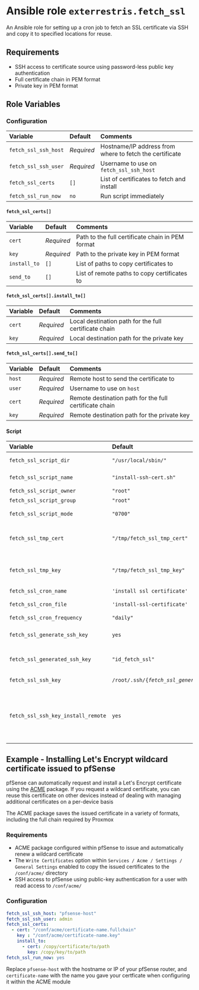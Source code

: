 # Ansible role `exterrestris.fetch_ssl`

An Ansible role for setting up a cron job to fetch an SSL certificate via SSH and copy it to specified locations for reuse.

## Requirements

- SSH access to certificate source using password-less public key authentication
- Full certificate chain in PEM format
- Private key in PEM format
## Role Variables

### Configuration
| Variable | Default | Comments |
| :--- | :--- | :--- |
| `fetch_ssl_ssh_host` | *Required* | Hostname/IP address from where to fetch the certificate |
| `fetch_ssl_ssh_user` | *Required* | Username to use on `fetch_ssl_ssh_host` |
| `fetch_ssl_certs` | `[]` | List of certificates to fetch and install |
| `fetch_ssl_run_now` | `no` | Run script immediately |

#### `fetch_ssl_certs[]`
| Variable | Default | Comments |
| :--- | :--- | :--- |
| `cert` | *Required* | Path to the full certificate chain in PEM format |
| `key` | *Required* | Path to the private key in PEM format |
| `install_to` | `[]` | List of paths to copy certificates to |
| `send_to` | `[]` | List of remote paths to copy certificates to |

#### `fetch_ssl_certs[].install_to[]`
| Variable | Default | Comments |
| :--- | :--- | :--- |
| `cert` | *Required* | Local destination path for the full certificate chain |
| `key` | *Required* | Local destination path for the private key |

#### `fetch_ssl_certs[].send_to[]`
| Variable | Default | Comments |
| :--- | :--- | :--- |
| `host` | *Required* | Remote host to send the certificate to |
| `user` | *Required* | Username to use on `host` |
| `cert` | *Required* | Remote destination path for the full certificate chain |
| `key` | *Required* | Remote destination path for the private key |

#### Script

| Variable | Default | Comments |
| :--- | :--- | :--- |
| `fetch_ssl_script_dir` | `"/usr/local/sbin/"` | Install script into directory |
| `fetch_ssl_script_name` | `"install-ssh-cert.sh"` | File name for script |
| `fetch_ssl_script_owner` | `"root"` | Owner for script |
| `fetch_ssl_script_group` | `"root"` | Group for script |
| `fetch_ssl_script_mode` | `"0700"` | Mode/permissions for script |
| `fetch_ssl_tmp_cert` | `"/tmp/fetch_ssl_tmp_cert"` | Temp file for certificate chain. Will be reused for each certificate |
| `fetch_ssl_tmp_key` | `"/tmp/fetch_ssl_tmp_key"` | Temp file for private key. Will be reused for each private key |
| `fetch_ssl_cron_name` | `'install ssl certificate'` | Name of cron job |
| `fetch_ssl_cron_file` | `'install-ssl-certificate'` | Filename for cron job |
| `fetch_ssl_cron_frequency` | `"daily"` | Cron frequency |
| `fetch_ssl_generate_ssh_key` | `yes` | Generate an SSH key for script to use | 
| `fetch_ssl_generated_ssh_key` | `"id_fetch_ssl"` | Name of generated SSH key | 
| `fetch_ssl_ssh_key` | `/root/.ssh/{`*`fetch_ssl_generated_ssh_key`*`\|id_rsa}` | Path to SSH key for script to use |
| `fetch_ssl_ssh_key_install_remote` | `yes` | Install specified SSH key on remote hosts. Requires remote hosts to be defined in inventory |

## Example - Installing Let's Encrypt wildcard certificate issued to pfSense

pfSense can automatically request and install a Let's Encrypt certificate using the [ACME](https://docs.netgate.com/pfsense/en/latest/packages/acme/index.html) package. If you request a wildcard certificate, you can reuse this certificate on other devices instead of dealing with managing additional certificates on a per-device basis

The ACME package saves the issued certificate in a variety of formats, including the full chain required by Proxmox

### Requirements

- ACME package configured within pfSense to issue and automatically renew a wildcard certificate
- The `Write Certificates` option within `Services / Acme / Settings / General Settings` enabled to copy the issued certificates to the `/conf/acme/` directory
- SSH access to pfSense using public-key authentication for a user with read access to `/conf/acme/`

### Configuration

```Yaml
fetch_ssl_ssh_host: "pfsense-host"
fetch_ssl_ssh_user: admin
fetch_ssl_certs:
  - cert: "/conf/acme/certificate-name.fullchain"
    key : "/conf/acme/certificate-name.key"
    install_to:
      - cert: /copy/certificate/to/path
        key: /copy/key/to/path
fetch_ssl_run_now: yes
```

Replace `pfsense-host` with the hostname or IP of your pfSense router, and `certificate-name` with the name you gave your certficate when configuring it within the ACME module